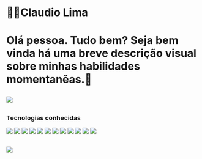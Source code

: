  <h1>🐱‍🏍Claudio Lima<h1><p> Olá pessoa. Tudo bem? Seja bem vinda há uma breve descrição visual sobre minhas habilidades momentanêas.🤖</p>
 
 <div>
 <img src="https://github-readme-stats.vercel.app/api?username=claudius281930&show_icons=true&theme=radical"</> 
 </div>
 
 ##
 
 <div>
 <h3>Tecnologias conhecidas</h3>
 <img src="https://img.shields.io/badge/JavaScript-323330?style=for-the-badge&logo=javascript&logoColor=F7DF1E" />
 <img src="https://img.shields.io/badge/CSS3-1572B6?style=for-the-badge&logo=css3&logoColor=white" />
 <img src="https://img.shields.io/badge/HTML5-E34F26?style=for-the-badge&logo=html5&logoColor=white" />
 <img src="https://img.shields.io/badge/Sequelize-52B0E7?style=for-the-badge&logo=Sequelize&logoColor=white" />
 <img src="https://img.shields.io/badge/MySQL-005C84?style=for-the-badge&logo=mysql&logoColor=white" />
 <img src="https://img.shields.io/badge/Node.js-339933?style=for-the-badge&logo=nodedotjs&logoColor=white" />
 <img src="https://img.shields.io/badge/React-20232A?style=for-the-badge&logo=react&logoColor=61DAFB" />
 <img src="https://img.shields.io/badge/Express.js-000000?style=for-the-badge&logo=express&logoColor=white" /> 
 <img src="https://img.shields.io/badge/nestjs-E0234E?style=for-the-badge&logo=nestjs&logoColor=white" />
 <img src="https://img.shields.io/badge/Postman-FF6C37?style=for-the-badge&logo=Postman&logoColor=white" />
 <img src="https://img.shields.io/badge/Xampp-F37623?style=for-the-badge&logo=xampp&logoColor=white" />
 <img src= "https://img.shields.io/badge/workbench-F27623?style=for-the-badge&logo=workbench&logoColor=white" />
 </div>
 
 ##

<div>
<img src="https://github-profile-summary-cards.vercel.app/api/cards/profile-details?username=claudius281930&theme=vue" />
</div>
